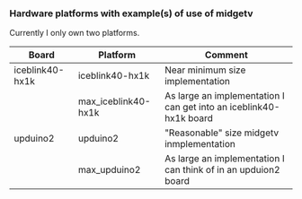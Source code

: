 ### Hardware platforms with example(s) of use of midgetv

Currently I only own two platforms.

| Board            | Platform            | Comment |
| ---------------- | ------------------- | ------- |
| iceblink40-hx1k  | iceblink40-hx1k     | Near minimum size implementation |
|                  | max_iceblink40-hx1k | As large an implementation I can get into an iceblink40-hx1k board |
| upduino2         | upduino2            | "Reasonable" size midgetv inmplementation |
|                  | max_upduino2        | As large an implementation I can think of in an upduion2 board |
